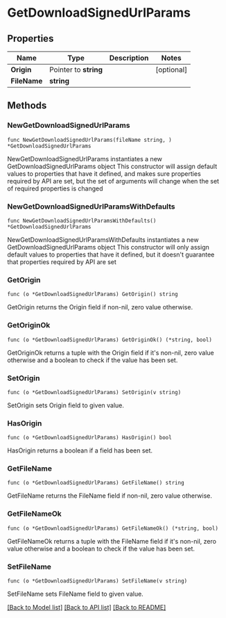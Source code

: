 # GetDownloadSignedUrlParams

## Properties

Name | Type | Description | Notes
------------ | ------------- | ------------- | -------------
**Origin** | Pointer to **string** |  | [optional] 
**FileName** | **string** |  | 

## Methods

### NewGetDownloadSignedUrlParams

`func NewGetDownloadSignedUrlParams(fileName string, ) *GetDownloadSignedUrlParams`

NewGetDownloadSignedUrlParams instantiates a new GetDownloadSignedUrlParams object
This constructor will assign default values to properties that have it defined,
and makes sure properties required by API are set, but the set of arguments
will change when the set of required properties is changed

### NewGetDownloadSignedUrlParamsWithDefaults

`func NewGetDownloadSignedUrlParamsWithDefaults() *GetDownloadSignedUrlParams`

NewGetDownloadSignedUrlParamsWithDefaults instantiates a new GetDownloadSignedUrlParams object
This constructor will only assign default values to properties that have it defined,
but it doesn't guarantee that properties required by API are set

### GetOrigin

`func (o *GetDownloadSignedUrlParams) GetOrigin() string`

GetOrigin returns the Origin field if non-nil, zero value otherwise.

### GetOriginOk

`func (o *GetDownloadSignedUrlParams) GetOriginOk() (*string, bool)`

GetOriginOk returns a tuple with the Origin field if it's non-nil, zero value otherwise
and a boolean to check if the value has been set.

### SetOrigin

`func (o *GetDownloadSignedUrlParams) SetOrigin(v string)`

SetOrigin sets Origin field to given value.

### HasOrigin

`func (o *GetDownloadSignedUrlParams) HasOrigin() bool`

HasOrigin returns a boolean if a field has been set.

### GetFileName

`func (o *GetDownloadSignedUrlParams) GetFileName() string`

GetFileName returns the FileName field if non-nil, zero value otherwise.

### GetFileNameOk

`func (o *GetDownloadSignedUrlParams) GetFileNameOk() (*string, bool)`

GetFileNameOk returns a tuple with the FileName field if it's non-nil, zero value otherwise
and a boolean to check if the value has been set.

### SetFileName

`func (o *GetDownloadSignedUrlParams) SetFileName(v string)`

SetFileName sets FileName field to given value.



[[Back to Model list]](../README.md#documentation-for-models) [[Back to API list]](../README.md#documentation-for-api-endpoints) [[Back to README]](../README.md)


